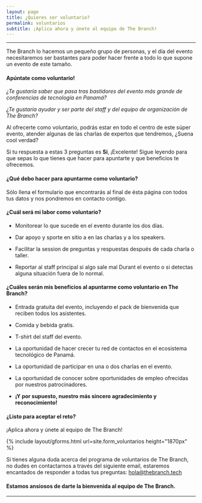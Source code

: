 ```yaml
---
layout: page
title: ¿Quieres ser voluntario?
permalink: voluntarios
subtitle: ¡Aplica ahora y únete al equipo de The Branch!
---
```


***

The Branch lo hacemos un pequeño grupo de personas, y el día del evento necesitaremos ser bastantes para poder hacer frente a todo lo que supone un evento de este tamaño.

#### Apúntate como voluntario!

_¿Te gustaría saber que pasa tras bastidores del evento más grande de conferencias de tecnología en Panamá?_

_¿Te gustaría ayudar y ser parte del staff y del equipo de organización de The Branch?_

Al ofrecerte como voluntario, podrás estar en todo el centro de este súper evento, atender algunas de las charlas de expertos que tendremos, ¿Suena cool verdad?

Si tu respuesta a estas 3 preguntas es **Sí**, ¡Excelente! Sigue leyendo para que sepas lo que tienes que hacer para apuntarte y que beneficios te ofrecemos.


#### ¿Qué debo hacer para apuntarme como voluntario?

Sólo llena el formulario que encontrarás al final de ésta página con todos tus datos y nos pondremos en contacto contigo.

#### ¿Cuál será mi labor como voluntario?

* Monitorear lo que sucede en el evento durante los dos días.
    
* Dar apoyo y sporte en sitio a en las charlas y a los speakers.
    
* Facilitar la session de preguntas y respuestas después de cada charla o taller.
    
* Reportar al staff principal si algo sale mal Durant el evento o si detectas alguna situación fuera de lo normal.

#### ¿Cuáles serán mis beneficios al apuntarme como voluntario en The Branch?

* Entrada gratuita del evento, incluyendo el pack de bienvenida que reciben todos los asistentes.
    
* Comida y bebida gratis.
    
* T-shirt del staff del evento.
    
* La oportunidad de hacer crecer tu red de contactos en el ecosistema tecnológico de Panamá.
    
* La oportunidad de participar en una o dos charlas en el evento.
    
* La oportunidad de conocer sobre oportunidades de empleo ofrecidas por nuestros patrocinadores.
    
* **¡Y por supuesto, nuestro más sincero agradecimiento y reconocimiento!**
    
#### ¿Listo para aceptar el reto?

¡Aplica ahora y únete al equipo de The Branch!

{% include layout/gforms.html url=site.form_voluntarios height="1870px" %} 

Si tienes alguna duda acerca del programa de voluntarios de The Branch, no dudes en contactarnos a través del siguiente email, estaremos encantados de responder a todas tus preguntas: [hola@thebranch.tech](mailto:hola@thebranch.tech)

#### Estamos ansiosos de darte la bienvenida al equipo de The Branch.

***